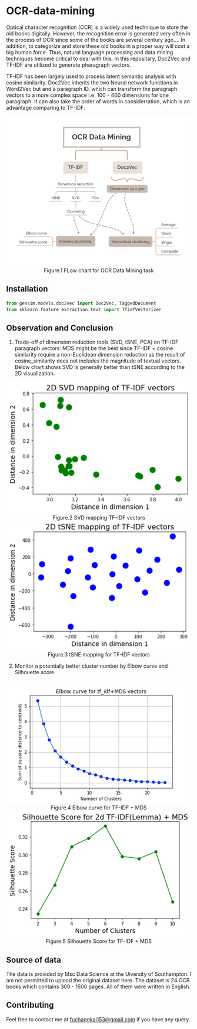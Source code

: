 # OCR-data-mining
Optical character recognition (OCR) is a widely used technique to store the old books digitally. However, the recognition error is generated very often in the process of OCR since some of the books are several century ago....
In addition, to categorize and store these old books in a proper way will cost a big human force. 
Thus, natural language processing and data mining techniques become critical to deal with this.
In this repositary, Doc2Vec and TF-IDF are utilized to generate pharagraph vectors. 

TF-IDF has been largely used to process latent semantic analysis with cosine similarity. 
Doc2Vec inherits the two Neural network functions in Word2Vec but and a paragraph ID, which can transform the paragraph vectors to a more complex space i.e. 100 - 400 dimensions for one paragraph. It can also take the order of words in considerration, which is an advantage comparing to TF-IDF. 

<div align=center><img src="image/OCR-flow%20chart.png" width="700" "Figure.1 FLow chart for OCR Data Mining task"></div>

<div align=center>Figure.1 FLow chart for OCR Data Mining task</div>

## Installation
```python
from gensim.models.doc2vec import Doc2Vec, TaggedDocument
from sklearn.feature_extraction.text import TfidfVectorizer
```

## Observation and Conclusion
1. Trade-off of dimension reduction tools (SVD, tSNE, PCA) on TF-IDF paragraph vectors:  MDS might be the best since TF-IDF + cosine similarity require a non-Euclidean dimension reduction as the result of cosine_similarity does not includes the magnitude of textual vectors. Below chart shows SVD is generally better than tSNE according to the 2D visualization.
<div align=center><img src="image/SVD%20mapping_TF-IDF%20vectors.png" width="500"></div>

<div align=center>Figure.2 SVD mapping TF-IDF vectors</div>


<div align=center><img src="image/tSNE%20mapping_TF-IDF%20vectors.png" width="500"></div>

<div align=center>Figure.3 tSNE mapping for TF-IDF vectors</div>

2. Monitor a potentially better cluster number by Elbow curve and Silhouette score

<div align=center><img src="image/kmeans%20clustering%20of%20tf_idf%2BMDS.png" width="500"></div>

<div align=center>Figure.4 Elbow curve for TF-IDF + MDS </div>


<div align=center><img src="image/Silhouette%20Score_TF-IDF_MDS.png" width="500"></div>
<div align=center>Figure.5 Silhouette Score for TF-IDF + MDS </div>

## Source of data
The data is provided by Msc Data Science at the Uiversity of Southampton. 
I am not permitted to upload the original dataset here.
The dataset is 24 OCR books which contains 300 - 1500 pages. 
All of them were written in English.

## Contributing 
Feel free to contact me at fuchangkai153@gmail.com if you have any query.
